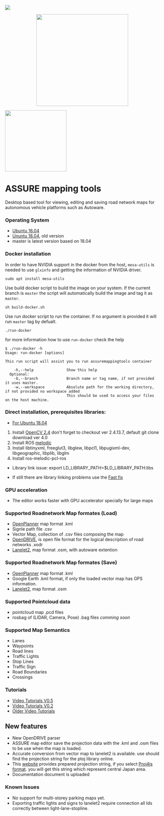 <img src="https://user-images.githubusercontent.com/20182801/61394945-3e7cbd80-a8ff-11e9-8930-f827ef2cfd69.png"> 
<p align="center">
<img  src="https://user-images.githubusercontent.com/20182801/93010360-b52a4f00-f5c6-11ea-8649-ecec117e5f7f.png" class="center" width="300" >
</p>
<img  src="https://user-images.githubusercontent.com/20182801/61394821-fb224f00-a8fe-11e9-82d5-6e008df6710e.png" width="200" >


# ASSURE mapping tools
Desktop based tool for viewing, editing and saving road network maps for autonomous vehicle platforms such as Autoware.

### Operating System
- [Ubuntu 16.04](https://github.com/hatem-darweesh/assuremappingtools/tree/ubuntu16_04_build)
- [Ununtu 18.04](https://github.com/hatem-darweesh/assuremappingtools/tree/ubuntu18.04_build), old version
- master is latest version based on 18.04

### Docker installation
In order to have NVIDIA support in the docker from the host, `mesa-utils` is needed to use `glxinfo` and getting the information of NVIDIA driver.
```
sudo apt install mesa-utils
```

Use build docker script to build the image on your system.
If the current branch is `master` the script will automatically build the image and tag it as `master`.
```
sh build-docker.sh
```

Use run docker script to run the container. If no argument is provided it will run `master` tag by defualt.
```
./run-docker
```
for more information how to use `run-docker` check the help
```
$ ./run-docker -h
Usage: run-docker [options]

This run script will assist you to run assuremappingtools container

    -h,--help               Show this help
  Optional:
    -b,--branch             Branch name or tag name, if not provided it uses master.
    -w,--workspace          Absolute path for the working directory, if not provided no workspace added
                            This should be used to access your files on the host machine.
```

### Direct installation, prerequisites libraries: 
- [For Ubuntu 18.04](https://github.com/hatem-darweesh/assuremappingtools/tree/ubuntu18.04_build)
1. Install [OpenCV 2.4](https://docs.opencv.org/2.4/doc/tutorials/introduction/linux_install/linux_install.html)
    don't forget to checkout ver 2.4.13.7, default git clone download ver 4.0
2. Install ROS [melodic](http://wiki.ros.org/melodic/Installation/Ubuntu)
3. Install libtinyxml, freeglut3, libglew, libpcl1, libpugixml-dev, libgeographic, libplib, libglm
4. Install ros-melodic-pcl-ros

- Library link issue:
export LD_LIBRARY_PATH=$LD_LIBRARY_PATH:libs 

- If still there are library linking problems use the [Fast fix](https://github.com/hatem-darweesh/assuremappingtools/wiki)

### GPU acceleration 
- The editor works faster with GPU accelerator specially for large maps

### Supported Roadnetwork Map formates (Load)
- [OpenPlanner](https://gitlab.com/autowarefoundation/autoware.ai/core_planning) map format .kml 
- Signle path file .csv 
- Vector Map, collection of .csv files composing the map
- [OpenDRIVE](http://www.opendrive.org/), is open file format for the logical description of road networks .xodr
- [Lanelet2](https://github.com/fzi-forschungszentrum-informatik/Lanelet2), map format .osm, with autoware extention

### Supported Roadnetwork Map formates (Save)
- [OpenPlanner](https://gitlab.com/autowarefoundation/autoware.ai/core_planning) map format .kml 
- Google Earth .kml format, if only the loaded vector map has GPS information.
- [Lanelet2](https://github.com/fzi-forschungszentrum-informatik/Lanelet2), map format .osm

### Supported Pointcloud data
- pointcloud map .pcd files
- rosbag of (LIDAR, Camera, Pose) .bag files _comming soon_

### Supported Map Semantics
- Lanes
- Waypoints
- Road lines
- Traffic Lights
- Stop Lines
- Traffic Sign 
- Road Boundaries
- Crossings 

### Tutorials
- [Video Tutorials V0.5](https://youtu.be/lignj-gVGVg)
- [Video Tutorials V0.2](https://youtu.be/PXcE7XMSKck)
- [Older Video Tutorials](https://www.youtube.com/watch?v=p_4HwJvu084&list=PLVAImlqqGbr4G8GXMsqp6dMhbKxTCEnrh&index=1)

## New features
- New OpenDRIVE parser
- ASSURE map editor save the projection data with the .kml and .osm files to be use when the map is loaded. 
- Accurate conversion from vector map to lanelet2 is available. use should find the projection string for the ptoj library online. 
- This [website](https://spatialreference.org/ref/epsg/2449/) provides prepared projection string, if you select [Proj4js format](https://spatialreference.org/ref/epsg/2449/proj4js/). you will get this string which represent central Japan area.
- Documentation document is uploaded

### Known Issues
- No support for multi-storey parking maps yet.
- Exporting traffic lights and signs to lanelet2 require connection all Ids correctly between light-lane-stopline. 
